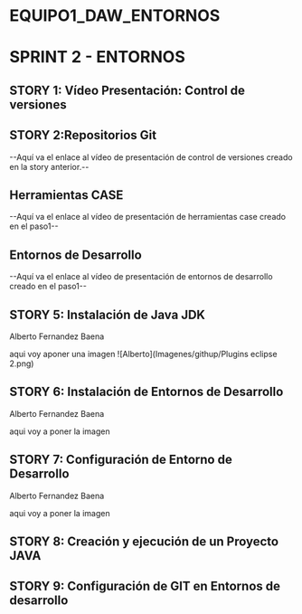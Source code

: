 # EQUIPO1_DAW_ENTORNOS
<!DOCTYPE HTML>
<html lang="es-ES">

<head>
 <title>EQUIPO1_DAW_ENTORNOS</title> 
</head>
 
 <body>
 
<h1>SPRINT 2 - ENTORNOS</h1>
<h2>STORY 1: Vídeo Presentación: Control de versiones</h2>
<p></p>
<h2>STORY 2:Repositorios Git</h2>
<p>--Aquí va el enlace al vídeo de presentación de control de versiones creado en la story anterior.--</p>

<h2>Herramientas CASE</h2>
<p>--Aquí va el enlace al vídeo de presentación de herramientas case creado en el paso1--</p>

<h2> Entornos de Desarrollo</h2>
<p>--Aquí va el enlace al vídeo de presentación de entornos de desarrollo creado en el paso1--</p>

<h2>STORY 5: Instalación de Java JDK</h2>

<p>Alberto Fernandez Baena</p>
aqui voy aponer una imagen
 ![Alberto](Imagenes/githup/Plugins eclipse 2.png)


<h2>STORY 6: Instalación de Entornos de Desarrollo</h2>

<p>Alberto Fernandez Baena</p>
aqui voy a poner la imagen 


<h2>STORY 7: Configuración de Entorno de Desarrollo</h2>

<p>Alberto Fernandez Baena</p>
aqui voy a poner la imagen 


<h2>STORY 8: Creación y ejecución de un Proyecto JAVA</h2>
<p></p>
<h2>STORY 9: Configuración de GIT en Entornos de desarrollo</h2>
<p></p>
</body>
</html>
